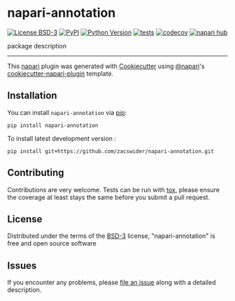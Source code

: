 # napari-annotation

[![License BSD-3](https://img.shields.io/pypi/l/napari-annotation.svg?color=green)](https://github.com/zacswider/napari-annotation/raw/main/LICENSE)
[![PyPI](https://img.shields.io/pypi/v/napari-annotation.svg?color=green)](https://pypi.org/project/napari-annotation)
[![Python Version](https://img.shields.io/pypi/pyversions/napari-annotation.svg?color=green)](https://python.org)
[![tests](https://github.com/zacswider/napari-annotation/workflows/tests/badge.svg)](https://github.com/zacswider/napari-annotation/actions)
[![codecov](https://codecov.io/gh/zacswider/napari-annotation/branch/main/graph/badge.svg)](https://codecov.io/gh/zacswider/napari-annotation)
[![napari hub](https://img.shields.io/endpoint?url=https://api.napari-hub.org/shields/napari-annotation)](https://napari-hub.org/plugins/napari-annotation)

package description

----------------------------------

This [napari] plugin was generated with [Cookiecutter] using [@napari]'s [cookiecutter-napari-plugin] template.

<!--
Don't miss the full getting started guide to set up your new package:
https://github.com/napari/cookiecutter-napari-plugin#getting-started

and review the napari docs for plugin developers:
https://napari.org/stable/plugins/index.html
-->

## Installation

You can install `napari-annotation` via [pip]:

    pip install napari-annotation



To install latest development version :

    pip install git+https://github.com/zacswider/napari-annotation.git


## Contributing

Contributions are very welcome. Tests can be run with [tox], please ensure
the coverage at least stays the same before you submit a pull request.

## License

Distributed under the terms of the [BSD-3] license,
"napari-annotation" is free and open source software

## Issues

If you encounter any problems, please [file an issue] along with a detailed description.

[napari]: https://github.com/napari/napari
[Cookiecutter]: https://github.com/audreyr/cookiecutter
[@napari]: https://github.com/napari
[MIT]: http://opensource.org/licenses/MIT
[BSD-3]: http://opensource.org/licenses/BSD-3-Clause
[GNU GPL v3.0]: http://www.gnu.org/licenses/gpl-3.0.txt
[GNU LGPL v3.0]: http://www.gnu.org/licenses/lgpl-3.0.txt
[Apache Software License 2.0]: http://www.apache.org/licenses/LICENSE-2.0
[Mozilla Public License 2.0]: https://www.mozilla.org/media/MPL/2.0/index.txt
[cookiecutter-napari-plugin]: https://github.com/napari/cookiecutter-napari-plugin

[file an issue]: https://github.com/zacswider/napari-annotation/issues

[napari]: https://github.com/napari/napari
[tox]: https://tox.readthedocs.io/en/latest/
[pip]: https://pypi.org/project/pip/
[PyPI]: https://pypi.org/
